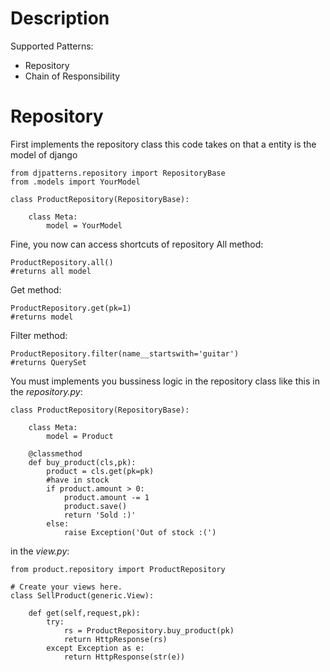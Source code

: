 # Description

Supported Patterns:
* Repository
* Chain of Responsibility

# Repository

First implements the repository class this code takes on that a entity is the model of django
```
from djpatterns.repository import RepositoryBase
from .models import YourModel

class ProductRepository(RepositoryBase):

    class Meta:
        model = YourModel
```

Fine, you now can access shortcuts of repository 
All method:
```
ProductRepository.all()
#returns all model
```
Get method:
```
ProductRepository.get(pk=1)
#returns model 
```
Filter method:
```
ProductRepository.filter(name__startswith='guitar')
#returns QuerySet
```

You must implements you bussiness logic in the repository class like this in the *repository.py*:
```
class ProductRepository(RepositoryBase):

    class Meta:
        model = Product

    @classmethod
    def buy_product(cls,pk):
        product = cls.get(pk=pk)
        #have in stock
        if product.amount > 0:
            product.amount -= 1
            product.save()
            return 'Sold :)'
        else:
            raise Exception('Out of stock :(')
```

in the *view.py*:
```
from product.repository import ProductRepository

# Create your views here.
class SellProduct(generic.View):

    def get(self,request,pk):
        try:
            rs = ProductRepository.buy_product(pk)
            return HttpResponse(rs)
        except Exception as e:
            return HttpResponse(str(e))
```

